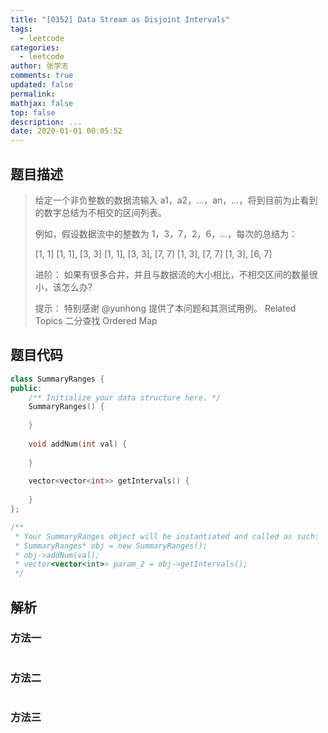 ```yaml
---
title: "[0352] Data Stream as Disjoint Intervals"
tags:
  - leetcode
categories:
  - leetcode
author: 张学志
comments: true
updated: false
permalink:
mathjax: false
top: false
description: ...
date: 2020-01-01 00:05:52
---
```


## 题目描述

> 给定一个非负整数的数据流输入 a1，a2，…，an，…，将到目前为止看到的数字总结为不相交的区间列表。 
> 
> 例如，假设数据流中的整数为 1，3，7，2，6，…，每次的总结为： 
> 
> [1, 1]
> [1, 1], [3, 3]
> [1, 1], [3, 3], [7, 7]
> [1, 3], [7, 7]
> [1, 3], [6, 7]
> 
> 
> 
> 
> 进阶： 
> 如果有很多合并，并且与数据流的大小相比，不相交区间的数量很小，该怎么办? 
> 
> 提示： 
> 特别感谢 @yunhong 提供了本问题和其测试用例。 
> Related Topics 二分查找 Ordered Map

## 题目代码

```cpp
class SummaryRanges {
public:
    /** Initialize your data structure here. */
    SummaryRanges() {
        
    }
    
    void addNum(int val) {
        
    }
    
    vector<vector<int>> getIntervals() {
        
    }
};

/**
 * Your SummaryRanges object will be instantiated and called as such:
 * SummaryRanges* obj = new SummaryRanges();
 * obj->addNum(val);
 * vector<vector<int>> param_2 = obj->getIntervals();
 */
```

## 解析

### 方法一

```cpp

```

### 方法二

```cpp

```

### 方法三

```cpp

```

